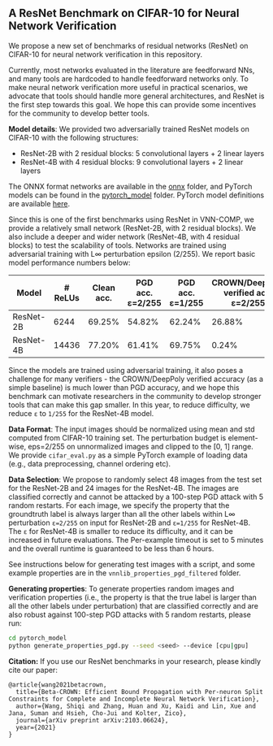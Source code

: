 A ResNet Benchmark on CIFAR-10 for Neural Network Verification
-----

We propose a new set of benchmarks of residual networks (ResNet) on CIFAR-10
for neural network verification in this repository.

Currently, most networks evaluated in the literature are feedforward NNs, and
many tools are hardcoded to handle feedforward networks only. To make neural
network verification more useful in practical scenarios, we advocate that tools
should handle more general architectures, and ResNet is the first step towards
this goal. We hope this can provide some incentives for the community to
develop better tools.

**Model details**: We provided two adversarially trained ResNet models on CIFAR-10 with the following structures:

- ResNet-2B with 2 residual blocks: 5 convolutional layers + 2 linear layers
- ResNet-4B with 4 residual blocks: 9 convolutional layers + 2 linear layers

The ONNX format networks are available in the [onnx](onnx/) folder, and PyTorch models
can be found in the [pytorch_model](pytorch_model) folder. PyTorch model definitions
are available [here](pytorch_model/resnet.py).

Since this is one of the first benchmarks using ResNet in VNN-COMP, we provide a
relatively small network (ResNet-2B, with 2 residual blocks). We also include a deeper and
wider network (ResNet-4B, with 4 residual blocks) to test the scalability of tools.
Networks are trained using adversarial training with L∞ perturbation
epsilon (2/255). We report basic model performance numbers below:

| Model      | # ReLUs | Clean acc. |  PGD acc. <br> ε=2/255  |  PGD acc. <br> ε=1/255 | CROWN/DeepPoly <br> verified acc. <br> ε=2/255 | CROWN/DeepPoly <br> verified acc. <br> ε=1/255 |
|------------|---------|------------|-----------------|----------------|-----------------------------------|-----------------------------------|
| ResNet-2B  |   6244  |    69.25%  |      54.82%     |      62.24%    |   26.88%                          |   57.16%                          |
| ResNet-4B  |  14436  |    77.20%  |      61.41%     |      69.75%    |    0.24%                          |   23.28%                          |

Since the models are trained using adversarial training, it also poses a
challenge for many verifiers - the CROWN/DeepPoly verified accuracy (as a
simple baseline) is much lower than PGD accuracy, and we hope this benchmark
can motivate researchers in the community to develop stronger tools that can
make this gap smaller. In this year, to reduce difficulty, we reduce `ε` 
to `1/255` for the ResNet-4B model.

**Data Format**: The input images should be normalized using mean and std
computed from CIFAR-10 training set. The perturbation budget is element-wise,
eps=2/255 on unnormalized images and clipped to the [0, 1] range. We provide
`cifar_eval.py` as a simple PyTorch example of loading data (e.g., data
preprocessing, channel ordering etc).

**Data Selection**: We propose to randomly select 48 images from the test set
for the ResNet-2B and 24 images for the ResNet-4B.  The images are classified
correctly and cannot be attacked by a 100-step PGD attack with 5 random
restarts.  For each image, we specify the property that the groundtruth label
is always larger than all the other labels within L∞ perturbation `ε=2/255` on
input for ResNet-2B and `ε=1/255` for ResNet-4B. The `ε` for ResNet-4B is
smaller to reduce its difficulty, and it can be increased in future
evaluations. The Per-example timeout is set to 5 minutes and the overall
runtime is guaranteed to be less than 6 hours.

See instructions below for generating test images with a script, and some example
properties are in the `vnnlib_properties_pgd_filtered` folder.


**Generating properties**: To generate properties random images 
and verification properties (i.e., the property is that the true label is larger
than all the other labels under perturbation) that are classified correctly and
are also robust against 100-step PGD attacks with 5 random restarts, please run:

```bash
cd pytorch_model
python generate_properties_pgd.py --seed <seed> --device [cpu|gpu]
```

**Citation:** If you use our ResNet benchmarks in your research, please kindly cite our paper:

```
@article{wang2021betacrown,
  title={Beta-CROWN: Efficient Bound Propagation with Per-neuron Split Constraints for Complete and Incomplete Neural Network Verification},
  author={Wang, Shiqi and Zhang, Huan and Xu, Kaidi and Lin, Xue and Jana, Suman and Hsieh, Cho-Jui and Kolter, Zico},
  journal={arXiv preprint arXiv:2103.06624},
  year={2021}
}
```
